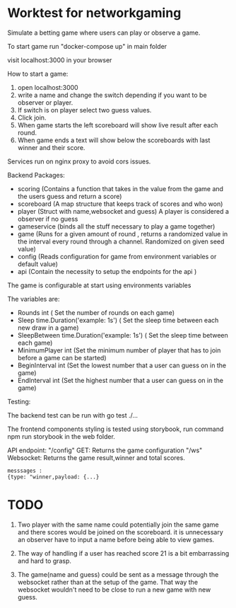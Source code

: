 # Worktest for networkgaming

Simulate a betting game where users can play or observe a game.

To start game run "docker-compose up" in main folder

visit localhost:3000 in your browser

How to start a game:
1. open localhost:3000
2. write a name and change the switch depending if you want to be observer or player.
3. If switch is on player select two guess values. 
4. Click join.
5. When game starts the left scoreboard will show live result after each round.
6. When game ends a text will show below the scoreboards with last winner and their score. 

Services run on nginx proxy to avoid cors issues.

Backend Packages:
- scoring (Contains a function that takes in the value from the game and the users guess and return a score)
- scoreboard (A map structure that keeps track of scores and who won)
- player (Struct with name,websocket and guess) A player is considered a observer if no guess 
- gameservice (binds all the stuff necessary to play a game together)
- game (Runs for a given amount of round , returns a randomized value in the interval every round through a channel. Randomized on given seed value) 
- config (Reads configuration for game from environment variables or default value) 
- api (Contain the necessity to setup the endpoints for the api )



The game is configurable at start using environments variables

The variables are:

- Rounds int ( Set the number of rounds on each game)
- Sleep time.Duration('example: 1s')  ( Set the sleep time between each new draw in a game)
- SleepBetween  time.Duration('example: 1s')   ( Set the sleep time between each game)
- MinimumPlayer int (Set the minimum number of player that has to join before a game can be started)
- BeginInterval int (Set the lowest number that a user can guess on in the game) 
- EndInterval int (Set the highest number that a user can guess on in the game) 


Testing:

 The backend test can be run with go test ./...

 The frontend components styling is tested using storybook, run command npm run storybook in the web folder.


API endpoint:
  "/config" GET:
    Returns the game configuration
  "/ws" Websocket:
    Returns the game result,winner and total scores.

    messsages : 
    {type: "winner,payload: {...}
  

# TODO

  1. Two player with the same name could potentially join the same game and there scores would be joined on the scoreboard. it is unnecessary an observer have to input a name before being able to view games.

  2. The way of handling if a user has reached score 21 is a bit embarrassing and hard to grasp.

  3. The game(name and guess) could be sent as a message through the websocket rather than at the setup of the game. 
     That way the websocket wouldn't need to be close to run a new game with new guess. 


